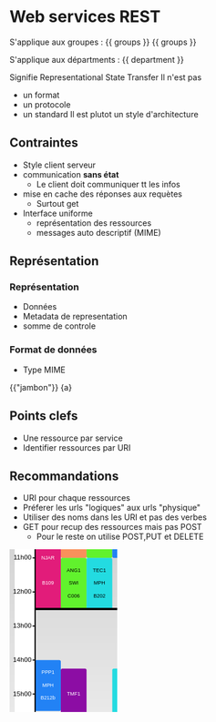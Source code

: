 # Web services REST

S'applique aux groupes : {{ groups }}
{{ groups }}

S'applique aux départments : {{ department }}

 Signifie Representational State Transfer
 Il n'est pas
 - un format
 - un protocole
 - un standard
Il est plutot un style d'architecture

## Contraintes
- Style client serveur
- communication **sans état**
	- Le client doit communiquer tt les infos
- mise en cache des réponses aux requètes
	- Surtout get
- Interface uniforme
	- représentation des ressources
	- messages auto descriptif (MIME)

## Représentation
### Représentation
- Données
- Metadata de representation
- somme de controle 

### Format de données
- Type MIME

{{"jambon"}}
{a}
## Points clefs
- Une ressource par service
- Identifier ressources par URI

## Recommandations
- URI pour chaque ressources
- Préferer les urls "logiques" aux urls "physique"
- Utiliser des noms dans les URI et pas des verbes
- GET pour recup des ressources mais pas POST
	- Pour le reste on utilise POST,PUT et DELETE

![UneImage](../images/ok_tutors_lunch_break.png/)
